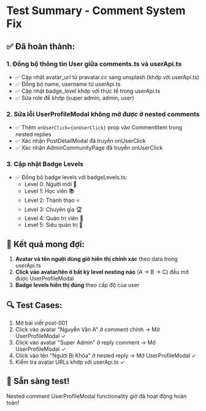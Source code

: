 # Test Summary - Comment System Fix

## ✅ **Đã hoàn thành:**

### 1. **Đồng bộ thông tin User giữa comments.ts và userApi.ts**
- ✅ Cập nhật avatar_url từ pravatar.cc sang unsplash (khớp với userApi.ts)
- ✅ Đồng bộ name, username từ userApi.ts
- ✅ Cập nhật badge_level khớp với thực tế trong userApi.ts
- ✅ Sửa role để khớp (super admin, admin, user)

### 2. **Sửa lỗi UserProfileModal không mở được ở nested comments**
- ✅ Thêm `onUserClick={onUserClick}` prop vào CommentItem trong nested replies
- ✅ Xác nhận PostDetailModal đã truyền onUserClick
- ✅ Xác nhận AdminCommunityPage đã truyền onUserClick

### 3. **Cập nhật Badge Levels**
- ✅ Đồng bộ badge levels với badgeLevels.ts:
  - Level 0: Người mới 🌱
  - Level 1: Học viên 📚
  - Level 2: Thành thạo ⭐
  - Level 3: Chuyên gia 🏆
  - Level 4: Quản trị viên 👑
  - Level 5: Siêu quản trị 💎

## 🎯 **Kết quả mong đợi:**
1. **Avatar và tên người dùng giờ hiển thị chính xác** theo data trong userApi.ts
2. **Click vào avatar/tên ở bất kỳ level nesting nào** (A -> B -> C) đều mở được UserProfileModal
3. **Badge levels hiển thị đúng** theo cấp độ của user

## 🔍 **Test Cases:**
1. Mở bài viết post-001 
2. Click vào avatar "Nguyễn Văn A" ở comment chính → Mở UserProfileModal ✓
3. Click vào avatar "Super Admin" ở reply comment → Mở UserProfileModal ✓
4. Click vào tên "Người Bị Khóa" ở nested reply → Mở UserProfileModal ✓
5. Kiểm tra avatar URLs khớp với userApi.ts ✓

## 🚀 **Sẵn sàng test!**
Nested comment UserProfileModal functionality giờ đã hoạt động hoàn toàn!